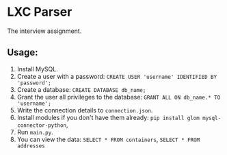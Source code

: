 # LXC Parser

The interview assignment.

## Usage:

1. Install MySQL.
2. Create a user with a password:
   `CREATE USER 'username' IDENTIFIED BY 'password';`
3. Create a database:
   `CREATE DATABASE db_name;`
4. Grant the user all privileges to the database:
   `GRANT ALL ON db_name.* TO 'username';`
5. Write the connection details to `connection.json`.
6. Install modules if you don't have them already:
   `pip install glom mysql-connector-python`,
7. Run `main.py`.
8. You can view the data:
   `SELECT * FROM containers`, `SELECT * FROM addresses`